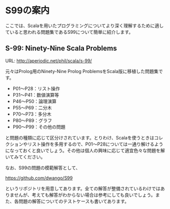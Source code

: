 # S99の案内

ここでは、Scalaを用いたプログラミングについてより深く理解するために適していると思われる問題集であるS99について簡単に紹介します。

## S-99: Ninety-Nine Scala Problems

URL: http://aperiodic.net/phil/scala/s-99/

元々はProlog用のNinety-Nine Prolog ProblemsをScala版に移植した問題集です。

* P01〜P28：リスト操作
* P31〜P41：数値演算等
* P46〜P50：論理演算
* P55〜P69：二分木
* P70〜P73：多分木
* P80〜P89：グラフ
* P90〜P99：その他の問題

と問題の種類に応じて区分けされています。とりわけ、Scalaを使うときはコレクションやリスト操作を多用するので、P01〜P28については一通り解けるようになっておくと良いでしょう。その他は個人の興味に応じて適宜色々な問題を解いてみてください。

なお、S99の問題の模範解答として、

https://github.com/dwango/S99

というリポジトリを用意してあります。全ての解答が整備されているわけではありませんが、考えても解答がわからない場合は参考にしても良いでしょう。また、各問題の解答についてのテストケースも書いてあります。
